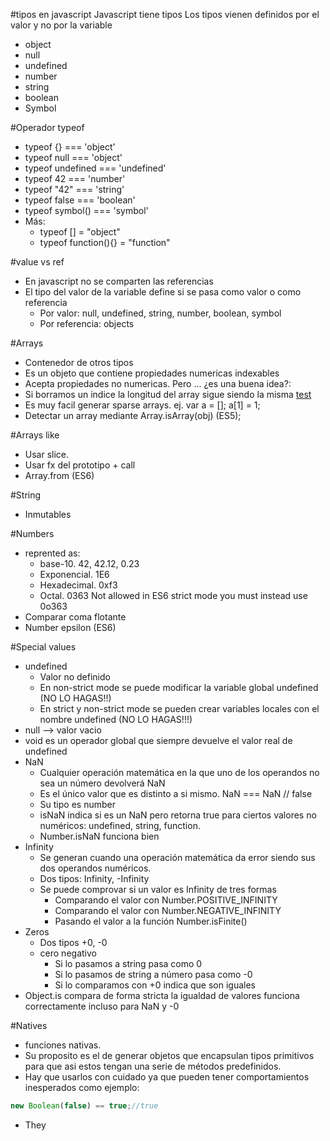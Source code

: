 #tipos en javascript
Javascript tiene tipos
Los tipos vienen definidos por el valor y no por la variable
+ object
+ null
+ undefined
+ number
+ string
+ boolean
+ Symbol

#Operador typeof
+ typeof {} === 'object'
+ typeof null === 'object'
+ typeof undefined === 'undefined'
+ typeof 42 === 'number'
+ typeof "42" === 'string'
+ typeof false === 'boolean'
+ typeof symbol() === 'symbol'
+ Más:
  + typeof [] = "object"
  + typeof function(){} = "function"

#value vs ref
+ En javascript no se comparten las referencias
+ El tipo del valor de la variable define si se pasa como valor o como referencia
  + Por valor: null, undefined, string, number, boolean, symbol
  + Por referencia: objects

#Arrays
+ Contenedor de otros tipos
+ Es un objeto que contiene propiedades numericas indexables
+ Acepta propiedades no numericas. Pero ... ¿es una buena idea?:
+ Si borramos un indice la longitud del array sigue siendo la misma [test](tests/types.spec.html?grep=javascript%20tipos%3A%20Arrays%20Si%20elimino%20el%20%C3%BAltimo%20elemento%20de%20un%20array%20actualiza%20si%20longitud)
+ Es muy facil generar sparse arrays. ej. var a = []; a[1] = 1;
+ Detectar un array mediante Array.isArray(obj) (ES5);

#Arrays like
+ Usar slice.
+ Usar fx del prototipo + call
+ Array.from (ES6)

#String
+ Inmutables

#Numbers
+ reprented as: 
  + base-10. 42, 42.12, 0.23 
  + Exponencial. 1E6
  + Hexadecimal. 0xf3
  + Octal. 0363 Not allowed in ES6 strict mode you must instead use 0o363
+ Comparar coma flotante 
+ Number epsilon (ES6)

#Special values
+ undefined
  + Valor no definido
  + En non-strict mode se puede modificar la variable global undefined (NO LO HAGAS!!)
  + En strict y non-strict mode se pueden crear variables locales con el nombre undefined (NO LO HAGAS!!!)
+ null --> valor vacio
+ void es un operador global que siempre devuelve el valor real de undefined
+ NaN
  + Cualquier operación matemática en la que uno de los operandos no sea un número devolverá NaN
  + Es el único valor que es distinto a si mismo. NaN === NaN // false
  + Su tipo es number
  + isNaN indica si es un NaN pero retorna true para ciertos valores no numéricos: undefined, string, function.
  + Number.isNaN funciona bien
+ Infinity
  + Se generan cuando una operación matemática da error siendo sus dos operandos numéricos.
  + Dos tipos: Infinity, -Infinity
  + Se puede comprovar si un valor es Infinity de tres formas
    + Comparando el valor con Number.POSITIVE_INFINITY
    + Comparando el valor con Number.NEGATIVE_INFINITY
    + Pasando el valor a la función Number.isFinite()
+ Zeros
  + Dos tipos +0, -0
  + cero negativo
    + Si lo pasamos a string pasa como 0
    + Si lo pasamos de string a número pasa como -0
    + Si lo comparamos con +0 indica que son iguales
+ Object.is compara de forma stricta la igualdad de valores funciona correctamente incluso para NaN y -0

#Natives
+ funciones nativas.
+ Su proposito es el de generar objetos que encapsulan tipos primitivos para que asi estos tengan una serie de métodos predefinidos.
+ Hay que usarlos con cuidado ya que pueden tener comportamientos inesperados como ejemplo:
```javascript
new Boolean(false) == true;//true
```
+ They
